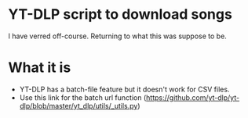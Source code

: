 # YT-DLP script to download songs

I have verred off-course. Returning to what this was suppose to be.

# What it is
- YT-DLP has a batch-file feature but it doesn't work for CSV files.
- Use this link for the batch url function (https://github.com/yt-dlp/yt-dlp/blob/master/yt_dlp/utils/_utils.py)